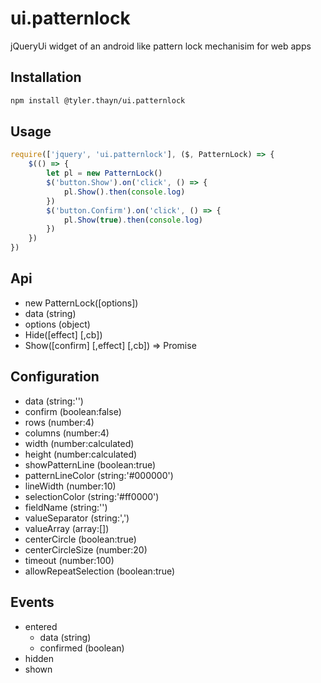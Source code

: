 # ui.patternlock
jQueryUi widget of an android like pattern lock mechanisim for web apps  

## Installation

```sh
npm install @tyler.thayn/ui.patternlock
```

## Usage

```js
require(['jquery', 'ui.patternlock'], ($, PatternLock) => {
	$(() => {
		let pl = new PatternLock()
		$('button.Show').on('click', () => {
			pl.Show().then(console.log)
		})
		$('button.Confirm').on('click', () => {
			pl.Show(true).then(console.log)
		})
	})
})
```

## Api

- new PatternLock([options])
- data (string)
- options (object)
- Hide([effect] [,cb])
- Show([confirm] [,effect] [,cb]) => Promise

## Configuration

- data (string:'')
- confirm (boolean:false)
- rows (number:4)
- columns (number:4)
- width (number:calculated)
- height (number:calculated)
- showPatternLine (boolean:true)
- patternLineColor (string:'#000000')
- lineWidth (number:10)
- selectionColor (string:'#ff0000')
- fieldName (string:'')
- valueSeparator (string:',')
- valueArray (array:[])
- centerCircle (boolean:true)
- centerCircleSize (number:20)
- timeout (number:100)
- allowRepeatSelection (boolean:true)

## Events
- entered
	- data (string)
	- confirmed (boolean)
- hidden
- shown

